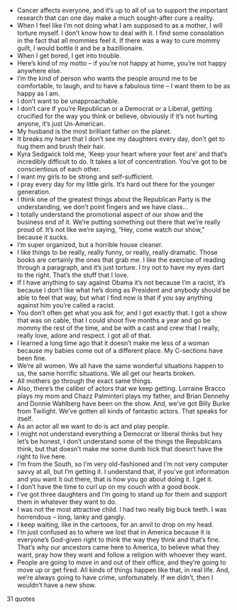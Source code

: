  - Cancer affects everyone, and it’s up to all of us to support the important research that can one day make a much sought-after cure a reality.
 - When I feel like I’m not doing what I am supposed to as a mother, I will torture myself. I don’t know how to deal with it. I find some consolation in the fact that all mommies feel it. If there was a way to cure mommy guilt, I would bottle it and be a bazillionaire.
 - When I get bored, I get into trouble.
 - Here’s kind of my motto – if you’re not happy at home, you’re not happy anywhere else.
 - I’m the kind of person who wants the people around me to be comfortable, to laugh, and to have a fabulous time – I want them to be as happy as I am.
 - I don’t want to be unapproachable.
 - I don’t care if you’re Republican or a Democrat or a Liberal, getting crucified for the way you think or believe, obviously if it’s not hurting anyone, it’s just Un-American.
 - My husband is the most brilliant father on the planet.
 - It breaks my heart that I don’t see my daughters every day, don’t get to hug them and brush their hair.
 - Kyra Sedgwick told me, ‘Keep your heart where your feet are’ and that’s incredibly difficult to do. It takes a lot of concentration. You’ve got to be conscientious of each other.
 - I want my girls to be strong and self-sufficient.
 - I pray every day for my little girls. It’s hard out there for the younger generation.
 - I think one of the greatest things about the Republican Party is the understanding, we don’t point fingers and we have class...
 - I totally understand the promotional aspect of our show and the business end of it. We’re putting something out there that we’re really proud of. It’s not like we’re saying, “Hey, come watch our show,” because it sucks.
 - I’m super organized, but a horrible house cleaner.
 - I like things to be really, really funny, or really, really dramatic. Those books are certainly the ones that grab me. I like the exercise of reading through a paragraph, and it’s just torture. I try not to have my eyes dart to the right. That’s the stuff that I love.
 - If I have anything to say against Obama it’s not because I’m a racist, it’s because I don’t like what he’s doing as President and anybody should be able to feel that way, but what I find now is that if you say anything against him you’re called a racist.
 - You don’t often get what you ask for, and I got exactly that. I got a show that was on cable, that I could shoot five months a year and go be mommy the rest of the time, and be with a cast and crew that I really, really love, adore and respect. I got all of that.
 - I learned a long time ago that it doesn’t make me less of a woman because my babies come out of a different place. My C-sections have been fine.
 - We’re all women. We all have the same wonderful situations happen to us, the same horrific situations. We all get our hearts broken.
 - All mothers go through the exact same things.
 - Also, there’s the caliber of actors that we keep getting. Lorraine Bracco plays my mom and Chazz Palminteri plays my father, and Brian Dennehy and Donnie Wahlberg have been on the show. And, we’ve got Billy Burke from Twilight. We’ve gotten all kinds of fantastic actors. That speaks for itself.
 - As an actor all we want to do is act and play people.
 - I might not understand everything a Democrat or liberal thinks but hey let’s be honest, I don’t understand some of the things the Republicans think, but that doesn’t make me some dumb hick that doesn’t have the right to live here.
 - I’m from the South, so I’m very old-fashioned and I’m not very computer savvy at all, but I’m getting it. I understand that, if you’ve got information and you want it out there, that is how you go about doing it. I get it.
 - I don’t have the time to curl up on my couch with a good book.
 - I’ve got three daughters and I’m going to stand up for them and support them in whatever they want to do.
 - I was not the most attractive child. I had two really big buck teeth. I was horrendous – long, lanky and gangly.
 - I keep waiting, like in the cartoons, for an anvil to drop on my head.
 - I’m just confused as to where we lost that in America because it is everyone’s God-given right to think the way they think and that’s fine. That’s why our ancestors came here to America, to believe what they want, pray how they want and follow a religion with whoever they want.
 - People are going to move in and out of their office, and they’re going to move up or get fired. All kinds of things happen like that, in real life. And, we’re always going to have crime, unfortunately. If we didn’t, then I wouldn’t have a new show.

31 quotes
